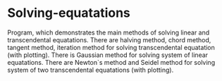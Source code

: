 # Solving-equatations
Program, which demonstrates the main methods of solving linear and transcendental equatations. 
There are halving method, chord method, tangent method, iteration method for solving transcendental equatation (with plotting).
There is Gaussian method for solving system of linear equatations.
There are Newton`s method and Seidel method for solving system of two transcendental equatations (with plotting).
